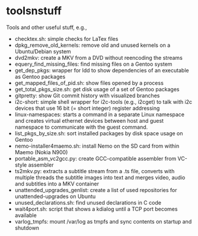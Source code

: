 toolsnstuff
===========

Tools and other useful stuff, e.g.,

* checktex.sh: simple checks for LaTex files
* dpkg_remove_old_kernels: remove old and unused kernels on a Ubuntu/Debian system
* dvd2mkv: create a MKV from a DVD without reencoding the streams
* equery_find_missing_files: find missing files on a Gentoo system
* get_dep_pkgs: wrapper for ldd to show dependencies of an executable as Gentoo packages
* get_mapped_files_of_pid.sh: show files opened by a process
* get_total_pkgs_size.sh: get disk usage of a set of Gentoo packages
* gitpretty: show Git commit history with visualized branches
* i2c-short: simple shell wrapper for i2c-tools (e.g., i2cget) to talk with i2c devices that use 16 bit (= short integer) register addressing
* linux-namespaces: starts a command in a separate Linux namespace and creates virtual ethernet devices between host and guest namespace to communicate with the guest command.
* list_pkgs_by_size.sh: sort installed packages by disk space usage on Gentoo
* nemo-installer4maemo.sh: install Nemo on the SD card from within Maemo (Nokia N900)
* portable_asm_vc2gcc.py: create GCC-compatible assembler from VC-style assembler
* ts2mkv.py: extracts a subtitle stream from a .ts file, converts with multiple threads the subtitle 
  images into text and merges video, audio and subtitles into a MKV container
* unattended_upgrades_genlist: create a list of used repositories for unattended-upgrades on Ubuntu
* unused_declarations.sh: find unused declarations in C code
* wait4port.sh: script that shows a kdialog until a TCP port becomes available
* varlog_tmpfs: mount /var/log as tmpfs and sync contents on startup and shutdown
